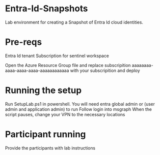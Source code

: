 # Entra-Id-Snapshots
Lab environment for creating a Snapshot of Entra Id cloud identities.

# Pre-reqs
Entra Id tenant
Subscription for sentinel workspace

Open the Azure Resource Group file and replace 
subscripition aaaaaaaa-aaaa-aaaa-aaaa-aaaaaaaaaaaa with your subscripition and deploy

# Running the setup
Run SetupLab.ps1 in powershell. You will need entra global admin or (user admin and application admin) to run
Follow login into msgraph
When the script pauses, change your VPN to the necessary locations

# Participant running 
Provide the participants with lab instructions
